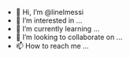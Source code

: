 - 👋 Hi, I’m @linelmessi
- 👀 I’m interested in ...
- 🌱 I’m currently learning ...
- 💞️ I’m looking to collaborate on ...
- 📫 How to reach me ...

<!---
linelmessi/linelmessi is a ✨ special ✨ repository because its `README.md` (this file) appears on your GitHub profile.
You can click the Preview link to take a look at your changes.
--->
